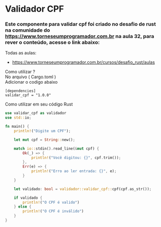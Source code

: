 # Validador CPF
### Este componente para validar cpf foi criado no desafio de rust na comunidade do https://www.torneseumprogramador.com.br na aula 32, para rever o conteúdo, acesse o link abaixo:

Todas as aulas:
- https://www.torneseumprogramador.com.br/cursos/desafio_rust/aulas

Como utilizar ? <br>
No arquivo ( Cargo.toml ) <br>
Adicionar o codigo abaixo

```
[dependencies]
validar_cpf = "1.0.0"
```

Como utilizar em seu código Rust
```rust
use validar_cpf as validador
use std::io;

fn main() {
    println!("Digite um CPF");

    let mut cpf = String::new();

    match io::stdin().read_line(&mut cpf) {
        Ok(_) => {
            println!("Você digitou: {}", cpf.trim());
        },
        Err(e) => {
            println!("Erro ao ler entrada: {}", e);
        }
    }

    let validado: bool = validador::validar_cpf::cpf(cpf.as_str());

    if validado {
        println!("O CPF é valido")
    } else {
        println!("O CPF é inválido")
    }
}
```